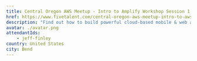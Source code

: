 ```yaml
---
title: Central Oregon AWS Meetup - Intro to Amplify Workshop Session 1
href: https://www.fivetalent.com/central-oregon-aws-meetup-intro-to-aws-amplify/
description: "Find out how to build powerful cloud-based mobile & web apps using AWS Amplify. Streamline development, leverage serverless backends, access Amplify open-source libraries and more."
avatar: ./avatar.png
attendantIds:
    - jeff-finley
country: United States
city: Bend
---
```

